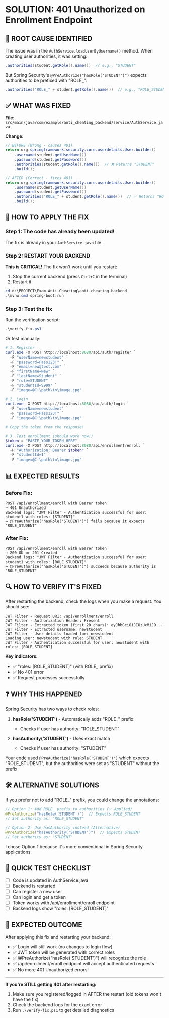 # SOLUTION: 401 Unauthorized on Enrollment Endpoint

## 🎯 ROOT CAUSE IDENTIFIED

The issue was in the `AuthService.loadUserByUsername()` method. When creating user authorities, it was setting:
```java
.authorities(student.getRole().name())  // e.g., "STUDENT"
```

But Spring Security's `@PreAuthorize("hasRole('STUDENT')")` expects authorities to be prefixed with "ROLE_":
```java
.authorities("ROLE_" + student.getRole().name())  // e.g., "ROLE_STUDENT"
```

## ✅ WHAT WAS FIXED

**File:** `src/main/java/com/example/anti_cheating_backend/service/AuthService.java`

**Change:**
```java
// BEFORE (Wrong - causes 401)
return org.springframework.security.core.userdetails.User.builder()
    .username(student.getUserName())
    .password(student.getPassword())
    .authorities(student.getRole().name())  // ❌ Returns "STUDENT"
    .build();

// AFTER (Correct - fixes 401)
return org.springframework.security.core.userdetails.User.builder()
    .username(student.getUserName())
    .password(student.getPassword())
    .authorities("ROLE_" + student.getRole().name())  // ✅ Returns "ROLE_STUDENT"
    .build();
```

## 🚀 HOW TO APPLY THE FIX

### Step 1: The code has already been updated!
The fix is already in your `AuthService.java` file.

### Step 2: RESTART YOUR BACKEND
**This is CRITICAL!** The fix won't work until you restart:

1. Stop the current backend (press `Ctrl+C` in the terminal)
2. Restart it:
```powershell
cd d:\PROJECT\Exam-Anti-Cheating\anti-cheating-backend
.\mvnw.cmd spring-boot:run
```

### Step 3: Test the fix
Run the verification script:
```powershell
.\verify-fix.ps1
```

Or test manually:
```powershell
# 1. Register
curl.exe -X POST http://localhost:8080/api/auth/register `
  -F "userName=newstudent" `
  -F "password=Pass123!" `
  -F "email=new@test.com" `
  -F "firstName=New" `
  -F "lastName=Student" `
  -F "role=STUDENT" `
  -F "studentId=S999" `
  -F "image=@C:\path\to\image.jpg"

# 2. Login
curl.exe -X POST http://localhost:8080/api/auth/login `
  -F "userName=newstudent" `
  -F "password=Pass123!" `
  -F "image=@C:\path\to\image.jpg"

# Copy the token from the response!

# 3. Test enrollment (should work now!)
$token = "PASTE_YOUR_TOKEN_HERE"
curl.exe -X POST http://localhost:8080/api/enrollment/enroll `
  -H "Authorization: Bearer $token" `
  -F "studentId=1" `
  -F "image=@C:\path\to\image.jpg"
```

## 📊 EXPECTED RESULTS

### Before Fix:
```
POST /api/enrollment/enroll with Bearer token
→ 401 Unauthorized
Backend logs: "JWT Filter - Authentication successful for user: student1 with roles: [STUDENT]"
→ @PreAuthorize("hasRole('STUDENT')") fails because it expects "ROLE_STUDENT"
```

### After Fix:
```
POST /api/enrollment/enroll with Bearer token
→ 200 OK or 201 Created
Backend logs: "JWT Filter - Authentication successful for user: student1 with roles: [ROLE_STUDENT]"
→ @PreAuthorize("hasRole('STUDENT')") succeeds because authority is "ROLE_STUDENT"
```

## 🔍 HOW TO VERIFY IT'S FIXED

After restarting the backend, check the logs when you make a request. You should see:

```
JWT Filter - Request URI: /api/enrollment/enroll
JWT Filter - Authorization Header: Present
JWT Filter - Extracted token (first 20 chars): eyJhbGciOiJIUzUxMiJ9...
JWT Filter - Extracted username: newstudent
JWT Filter - User details loaded for: newstudent
Loading user: newstudent with role: STUDENT
JWT Filter - Authentication successful for user: newstudent with roles: [ROLE_STUDENT]
```

**Key indicators:**
- ✅ "roles: [ROLE_STUDENT]" (with ROLE_ prefix)
- ✅ No 401 error
- ✅ Request processes successfully

## ❓ WHY THIS HAPPENED

Spring Security has two ways to check roles:

1. **hasRole('STUDENT')** - Automatically adds "ROLE_" prefix
   - Checks if user has authority: "ROLE_STUDENT"
   
2. **hasAuthority('STUDENT')** - Uses exact match
   - Checks if user has authority: "STUDENT"

Your code used `@PreAuthorize("hasRole('STUDENT')")` which expects "ROLE_STUDENT", but the authorities were set as "STUDENT" without the prefix.

## 🛠️ ALTERNATIVE SOLUTIONS

If you prefer not to add "ROLE_" prefix, you could change the annotations:

```java
// Option 1: Add ROLE_ prefix to authorities (✅ Applied)
@PreAuthorize("hasRole('STUDENT')")  // Expects ROLE_STUDENT
// Set authority as: "ROLE_STUDENT"

// Option 2: Use hasAuthority instead (Alternative)
@PreAuthorize("hasAuthority('STUDENT')")  // Expects STUDENT
// Set authority as: "STUDENT"
```

I chose Option 1 because it's more conventional in Spring Security applications.

## 📝 QUICK TEST CHECKLIST

- [ ] Code is updated in AuthService.java
- [ ] Backend is restarted
- [ ] Can register a new user
- [ ] Can login and get a token
- [ ] Token works with /api/enrollment/enroll endpoint
- [ ] Backend logs show "roles: [ROLE_STUDENT]"

## 🎉 EXPECTED OUTCOME

After applying this fix and restarting your backend:
- ✅ Login will still work (no changes to login flow)
- ✅ JWT token will be generated with correct roles
- ✅ @PreAuthorize("hasRole('STUDENT')") will recognize the role
- ✅ /api/enrollment/enroll endpoint will accept authenticated requests
- ✅ No more 401 Unauthorized errors!

---

**If you're STILL getting 401 after restarting:**
1. Make sure you registered/logged in AFTER the restart (old tokens won't have the fix)
2. Check the backend logs for the exact error
3. Run `.\verify-fix.ps1` to get detailed diagnostics
